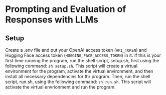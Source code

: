 # Prompting and Evaluation of Responses with LLMs

## Setup
Create a .env file and put your OpenAI access token (`API_TOKEN`) and Hugging Face access token (`HUGGING_FACE_ACCESS_TOKEN`) in it. If this is your first time running the program, run the shell script, setup.sh, first using the following command: `sh setup.sh`. This script will create a virtual environment for the program, activate the virtual environment, and then install all necessary dependencies for thr program. Then, run the shell script, run.sh, using the following command: `sh run.sh`. This script will activate the virtual envrionment and run the program. 